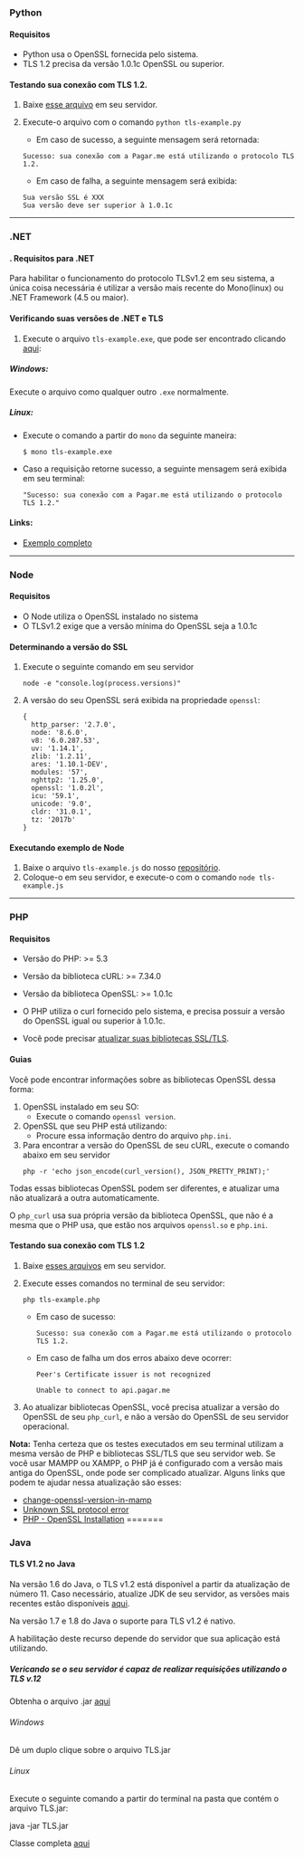 
### Python

#### Requisitos

- Python usa o OpenSSL fornecida pelo sistema.
- TLS 1.2 precisa da versão 1.0.1c OpenSSL ou superior.

#### Testando sua conexão com TLS 1.2.

1. Baixe [esse arquivo](Python/tls-example.py) em seu servidor.

2. Execute-o arquivo com o comando `python tls-example.py`

	* Em caso de sucesso, a seguinte mensagem será retornada:
	```
	Sucesso: sua conexão com a Pagar.me está utilizando o protocolo TLS 1.2.
	```

	* Em caso de falha, a seguinte mensagem será exibida:
	```
	Sua versão SSL é XXX
	Sua versão deve ser superior à 1.0.1c
	```
* * *

### .NET

#### . Requisitos para .NET
Para habilitar o funcionamento do protocolo TLSv1.2 em seu sistema, a única coisa necessária é utilizar a versão mais recente do Mono(linux) ou .NET Framework (4.5 ou maior).

#### Verificando suas versões de .NET e TLS

1. Execute o arquivo `tls-example.exe`, que pode ser encontrado clicando [aqui](https://github.com/pagarme/TLS-update/blob/master/C%23/):

##### Windows:
  Execute o arquivo como qualquer outro `.exe` normalmente.

##### Linux:
  - Execute o comando a partir do `mono` da seguinte maneira:
    ```
    $ mono tls-example.exe
    ```

  * Caso a requisição retorne sucesso, a seguinte mensagem será exibida em seu terminal:
    ```
    "Sucesso: sua conexão com a Pagar.me está utilizando o protocolo TLS 1.2."
    ```
#### Links:
  - [Exemplo completo](https://github.com/pagarme/TLS-update/tree/master/C%23)

* * *

### Node

#### Requisitos

- O Node utiliza o OpenSSL instalado no sistema
- O TLSv1.2 exige que a versão mínima do OpenSSL seja a 1.0.1c

#### Determinando a versão do SSL

1. Execute o seguinte comando em seu servidor
    ```
    node -e "console.log(process.versions)"
    ```
2. A versão do seu OpenSSL será exibida na propriedade `openssl`:
    ```
    {
      http_parser: '2.7.0',
      node: '8.6.0',
      v8: '6.0.287.53',
      uv: '1.14.1',
      zlib: '1.2.11',
      ares: '1.10.1-DEV',
      modules: '57',
      nghttp2: '1.25.0',
      openssl: '1.0.2l',
      icu: '59.1',
      unicode: '9.0',
      cldr: '31.0.1',
      tz: '2017b' 
    }
    ```

#### Executando exemplo de Node

1. Baixe o arquivo `tls-example.js` do nosso [repositório](https://github.com/pagarme/TLS-update/blob/docs/node/Node/tls-example.js).
2. Coloque-o em seu servidor, e execute-o com o comando `node tls-example.js`

* * *
### PHP

#### Requisitos
* Versão do PHP: >= 5.3 
* Versão da biblioteca cURL: >= 7.34.0
* Versão da biblioteca OpenSSL: >= 1.0.1c

* O PHP utiliza o curl fornecido pelo sistema, e precisa possuir a versão do OpenSSL igual ou superior à 1.0.1c.
* Você pode precisar [atualizar suas bibliotecas SSL/TLS](http://curl.haxx.se/docs/ssl-compared.html).

#### Guias

Você pode encontrar informações sobre as bibliotecas OpenSSL dessa forma:

1. OpenSSL instalado em seu SO: 
    - Execute o comando `openssl version`.
1. OpenSSL que seu PHP está utilizando:
    - Procure essa informação dentro do arquivo `php.ini`.
1. Para encontrar a versão do OpenSSL de seu cURL, execute o comando abaixo em seu servidor
    ```
    php -r 'echo json_encode(curl_version(), JSON_PRETTY_PRINT);'
    ```

Todas essas bibliotecas OpenSSL podem ser diferentes, e atualizar uma não atualizará a outra automaticamente.

O `php_curl` usa sua própria versão da biblioteca OpenSSL, que não é a mesma que o PHP usa, que estão nos arquivos `openssl.so` e `php.ini`.

#### Testando sua conexão com TLS 1.2

1. Baixe [esses arquivos](PHP/) em seu servidor.

1. Execute esses comandos no terminal de seu servidor:

    ```
    php tls-example.php
    ```

    * Em caso de sucesso:
        
        ```
        Sucesso: sua conexão com a Pagar.me está utilizando o protocolo TLS 1.2.
        ```
        
    * Em caso de falha um dos erros abaixo deve ocorrer:
            
        ```
        Peer's Certificate issuer is not recognized

        ```

        ```
        Unable to connect to api.pagar.me
        ```

1. Ao atualizar bibliotecas OpenSSL, você precisa atualizar a versão do OpenSSL de seu `php_curl`, e não a versão do OpenSSL de seu servidor operacional.

**Nota:** Tenha certeza que os testes executados em seu terminal utilizam a mesma versão de PHP e bibliotecas SSL/TLS que seu servidor web. Se você usar MAMPP ou XAMPP, o PHP já é configurado com a versão mais antiga do OpenSSL, onde pode ser complicado atualizar. 
Alguns links que podem te ajudar nessa atualização são esses:

* [change-openssl-version-in-mamp](https://stackoverflow.com/questions/33887552/change-openssl-version-in-mamp)
* [Unknown SSL protocol error](https://github.com/paypal/PayPal-PHP-SDK/issues/484#issuecomment-176240130)
* [PHP - OpenSSL Installation](http://php.net/manual/pt_BR/openssl.installation.php)
=======
### Java 

#### TLS V1.2 no Java

Na versão 1.6 do Java, o TLS v1.2 está disponível a partir da atualização de número 11. Caso necessário, atualize JDK de seu servidor, as versões mais recentes estão disponíveis [aqui](http://www.oracle.com/technetwork/java/javase/downloads/java-archive-downloads-javase6-419409.html). 

Na versão 1.7 e 1.8 do Java  o suporte para TLS v1.2 é nativo. 

A habilitação deste recurso depende do servidor que sua aplicação está utilizando. 

##### Vericando se o seu servidor é capaz de realizar requisições utilizando o TLS v.12

Obtenha o arquivo .jar [aqui](https://github.com/pagarme/TLS-update/blob/readmeJava/Java/TLS.jar)

###### Windows 

Dê um duplo clique sobre o arquivo TLS.jar

###### Linux 

Execute o seguinte comando a partir do terminal na pasta que contém o arquivo TLS.jar: 

java -jar TLS.jar 

Classe completa [aqui](https://github.com/pagarme/TLS-update/blob/readmeJava/Java/TLS.java) 


